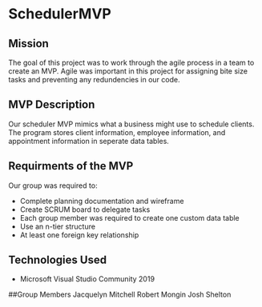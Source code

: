 # SchedulerMVP

## Mission
The goal of this project was to work through the agile process in a team to create an MVP. Agile was important in this project for assigning bite size tasks and preventing any redundencies in our code.

## MVP Description
Our scheduler MVP mimics what a business might use to schedule clients. The program stores client information, employee information, and appointment information in seperate data tables. 

## Requirments of the MVP
Our group was required to:
- Complete planning documentation and wireframe
- Create SCRUM board to delegate tasks
- Each group member was required to create one custom data table
- Use an n-tier structure
- At least one foreign key relationship

## Technologies Used
- Microsoft Visual Studio Community 2019

##Group Members
Jacquelyn Mitchell
Robert Mongin
Josh Shelton
